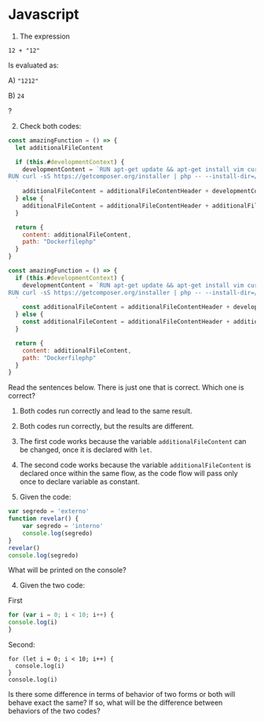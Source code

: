 # Javascript

1. The expression

```
12 + "12"
```

Is evaluated as:

A) `"1212"`

B) `24`

?

2. Check both codes:
```javascript
const amazingFunction = () => {
  let additionalFileContent

  if (this.#developmentContext) {
    developmentContent = `RUN apt-get update && apt-get install vim curl wget zip -y
RUN curl -sS https://getcomposer.org/installer | php -- --install-dir=/usr/bin/ --filename=composer
  `
    additionalFileContent = additionalFileContentHeader + developmentContent + additionalFileContentFooter
  } else {
    additionalFileContent = additionalFileContentHeader + additionalFileContentFooter
  }

  return {
    content: additionalFileContent,
    path: "Dockerfilephp"
  }
}
```

```javascript
const amazingFunction = () => {
  if (this.#developmentContext) {
    developmentContent = `RUN apt-get update && apt-get install vim curl wget zip -y
RUN curl -sS https://getcomposer.org/installer | php -- --install-dir=/usr/bin/ --filename=composer
  `
    const additionalFileContent = additionalFileContentHeader + developmentContent + additionalFileContentFooter
  } else {
    const additionalFileContent = additionalFileContentHeader + additionalFileContentFooter
  }

  return {
    content: additionalFileContent,
    path: "Dockerfilephp"
  }
}
```

Read the sentences below. There is just one that is correct. Which one is correct?

1. Both codes run correctly and lead to the same result.
2. Both codes run correctly, but the results are different.
3. The first code works because the variable `additionalFileContent` can be changed, once it is declared with `let`.
4. The second code works because the variable `additionalFileContent` is declared once within the same flow, as the code flow will pass only once to declare variable as constant.

3. Given the code:
```javascript
var segredo = 'externo'
function revelar() {
    var segredo = 'interno'
    console.log(segredo)
}
revelar()
console.log(segredo)
```
What will be printed on the console?

4. Given the two code:

First
```javascript
for (var i = 0; i < 10; i++) {
console.log(i)
}
```

Second:
```
for (let i = 0; i < 10; i++) {
  console.log(i)
}
console.log(i)
```
Is there some difference in terms of behavior of two forms or both will behave exact the same? If so, what will be the difference between behaviors of the two codes?
